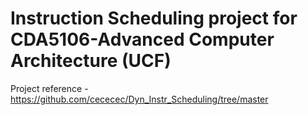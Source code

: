 # Instruction Scheduling project for CDA5106-Advanced Computer Architecture (UCF)

Project reference - https://github.com/cececec/Dyn_Instr_Scheduling/tree/master
